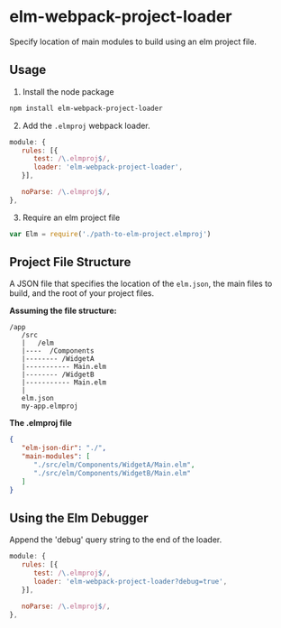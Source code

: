 # elm-webpack-project-loader

Specify location of main modules to build using an elm project file.

## Usage

1. Install the node package

```bash
npm install elm-webpack-project-loader
```

2. Add the `.elmproj` webpack loader.

```javascript
module: {
   rules: [{
      test: /\.elmproj$/,
      loader: 'elm-webpack-project-loader',
   }],

   noParse: /\.elmproj$/,
},

```

3. Require an elm project file

```javascript
var Elm = require('./path-to-elm-project.elmproj')
```

## Project File Structure

A JSON file that specifies the location of the `elm.json`, the main files to build, and the root of your project files.

**Assuming the file structure:**

```
/app
   /src
   |   /elm
   |----  /Components
   |-------- /WidgetA
   |----------- Main.elm
   |-------- /WidgetB
   |----------- Main.elm
   |
   elm.json
   my-app.elmproj
```

**The .elmproj file**

```json
{
   "elm-json-dir": "./",
   "main-modules": [
      "./src/elm/Components/WidgetA/Main.elm",
      "./src/elm/Components/WidgetB/Main.elm"
   ]
}
```

## Using the Elm Debugger

Append the 'debug' query string to the end of the loader.

```javascript
module: {
   rules: [{
      test: /\.elmproj$/,
      loader: 'elm-webpack-project-loader?debug=true',
   }],

   noParse: /\.elmproj$/,
},

```
